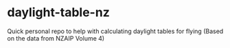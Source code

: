 # daylight-table-nz
Quick personal repo to help with calculating daylight tables for flying (Based on the data from NZAIP Volume 4)
